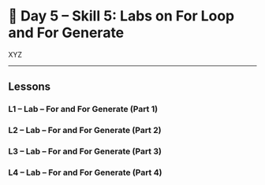 # 🔹 Day 5 – Skill 5: Labs on For Loop and For Generate

XYZ

---

## Lessons

### L1 – Lab – For and For Generate (Part 1)

### L2 – Lab – For and For Generate (Part 2)

### L3 – Lab – For and For Generate (Part 3)

### L4 – Lab – For and For Generate (Part 4)
